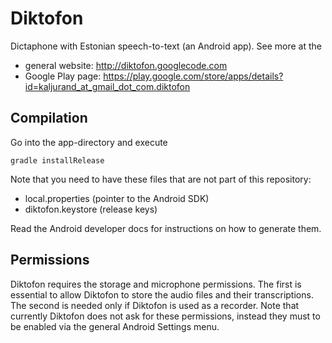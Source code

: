 Diktofon
========

Dictaphone with Estonian speech-to-text (an Android app).
See more at the

  - general website: <http://diktofon.googlecode.com>
  - Google Play page: <https://play.google.com/store/apps/details?id=kaljurand_at_gmail_dot_com.diktofon>


Compilation
-----------

Go into the app-directory and execute

    gradle installRelease

Note that you need to have these files that are not part of this
repository:

  - local.properties (pointer to the Android SDK)
  - diktofon.keystore (release keys)

Read the Android developer docs for instructions on how to generate them.


Permissions
-----------

Diktofon requires the storage and microphone permissions. The first is essential
to allow Diktofon to store the audio files and their transcriptions. The second is needed
only if Diktofon is used as a recorder. Note that currently Diktofon does not ask for
these permissions, instead they must to be enabled via the general Android Settings menu.
